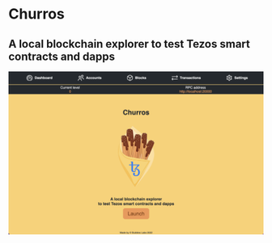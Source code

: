 # Churros

## A local blockchain explorer to test Tezos smart contracts and dapps

![screenshot](/src/img/screenshot.png)
